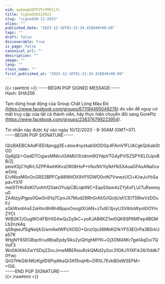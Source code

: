 ```yaml
---
uid: aymaapUdTFVTvYMSIjfc
title: Signed10122023
slug: "signed10-12-2023"
alias: ""
published_date: "2023-12-10T01:31:34.428849+00:00"
tags: ""
draft: false
discoverable: True
is_page: False
canonical_url: ""
description: ""
image: ""
lang: ""
class_name: ""
first_published_at: "2023-12-10T01:31:34.428849+00:00"
---
```


{{< rawhtml >}}
-----BEGIN PGP SIGNED MESSAGE-----<br>
Hash: SHA256<br>
<br>
Tạm dừng hoạt động của Group Chất Lỏng Màu Đỏ <a href="https://www.facebook.com/groups/671194495049276">(https://www.facebook.com/groups/671194495049276)</a> do vấn đề nguy cơ mất truy cập của tất cả thành viên, hãy thực hiện chuyển đổi sang GorePlz <a href="https://www.facebook.com/groups/238376799223954">(https://www.facebook.com/groups/238376799223954)</a>.<br>
<br>
Tin nhắn này được ký vào ngày 10/12/2023 - 8-30AM (GMT+07).<br>
-----BEGIN PGP SIGNATURE-----<br>
<br>
iQIzBAEBCAAdFiEEI4pngg3E+stox4nyzkabStODGp4FAmV1FLIACgkQzkabStOD<br>
Gp6jjQ/+OadDTCqjwsMNlcvl3AMb13Udnm9GYdpVTG4yPVi5ZSPYiELDJpvBB/Zj<br>
peieXSjCYqRrL5ZPP4whKKvsDR08HoP+VlkxNVYq1kH1k5XAuaGFAxANa0cxwOmj<br>
E/vNlssM0vOcGRS3BPFCp88WtIOX9VF5DWO0vtN7VwwzUCl+K/wJuYbSapd+YX1F<br>
me0ITHh4lsKI7uvhhf20akOYuIpCBLiqktNC+EapSXaw4zZYj4xFLU/7uRxomqu0<br>
ZA4tzjyiPgps0QwGn91q7CpnJX7Mud28RhGrA5G/lQcljUsf/CEIT59lwVzDDuFJ<br>
xGkWxnbhsE2sHtro9hRh4BppsOoogtXUAN+zTutEI3jvyU3VIbtoWyotGOYmZYCt<br>
WtB2K7JOugWO4FB/HIS4wQzZq1kC+yoKJAB6KZ1wl0QK8SP6MFep4BGMLb2nzk4q<br>
qS8qeeJfSgNeljA3/wmllwtWPzXOSO+QnzOjo36MbKQ1kYF53EOrPa3B5rkUaS7K<br>
9HgNY6SEGBqcKrud8baEpdySIks2yiQHghMYKi+Oj3OM46Kr7geil4qDx/7QVoF3<br>
Wo0AIXAhZwYSDq2ZncJmwMBERxiuRzkQMid2ySzc31GKJ1I1XFik26/0ddk70Ywc<br>
QrG7HkG8rN6zKgIlD6PqdtkaQi3Xf5nqHb+DRXL7ExbB0eWSEFM=<br>
=GiiL<br>
-----END PGP SIGNATURE-----<br>
{{< /rawhtml >}}
